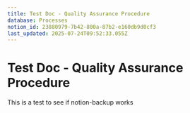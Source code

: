 ```yaml
---
title: Test Doc - Quality Assurance Procedure
database: Processes
notion_id: 23880979-7b42-800a-87b2-e160db9d0cf3
last_updated: 2025-07-24T09:52:33.055Z
---
```


# Test Doc - Quality Assurance Procedure


This is a test to see if notion-backup works

